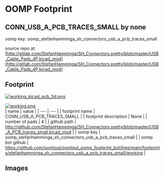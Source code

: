 # OOMP Footprint  
## CONN_USB_A_PCB_TRACES_SMALL  by none  
  
oomp key: oomp_stefanhamminga_sh_connectors_usb_a_pcb_traces_small  
  
source repo at: [http://gitlab.com/StefanHamminga/SH_Connectors.pretty/blob/master/USB_Cable_Pads_4P.kicad_mod](http://gitlab.com/StefanHamminga/SH_Connectors.pretty/blob/master/USB_Cable_Pads_4P.kicad_mod)  
## Footprint  
  
[![working_kicad_pcb_3d.png](working_kicad_pcb_3d_600.png)](working_kicad_pcb_3d.png)  
  
[![working.png](working_600.png)](working.png)  
| name | value | 
| --- | --- | 
| footprint name | CONN_USB_A_PCB_TRACES_SMALL | 
| footprint description | None | 
| number of pads | 4 | 
| github path | http://github.com/StefanHamminga/SH_Connectors.pretty/blob/master/USB_A_PCB_traces_small.kicad_mod | 
| oomp key | oomp_stefanhamminga_sh_connectors_usb_a_pcb_traces_small | 
| oomp bot github | https://github.com/oomlout/oomlout_oomp_footprint_bot/tree/main/footprints/stefanhamminga_sh_connectors_usb_a_pcb_traces_small/working | 
## Images  
